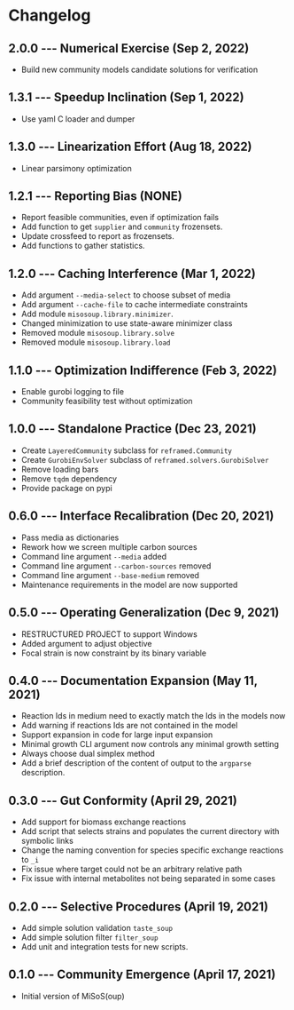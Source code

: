 # Changelog

## 2.0.0 --- Numerical Exercise (Sep 2, 2022)

- Build new community models candidate solutions for verification

## 1.3.1 --- Speedup Inclination (Sep 1, 2022)

- Use yaml C loader and dumper

## 1.3.0 --- Linearization Effort (Aug 18, 2022)

- Linear parsimony optimization

## 1.2.1 --- Reporting Bias (NONE)

- Report feasible communities, even if optimization fails
- Add function to get `supplier` and `community` frozensets.
- Update crossfeed to report as frozensets.
- Add functions to gather statistics.

## 1.2.0 --- Caching Interference (Mar 1, 2022)

- Add argument `--media-select` to choose subset of media
- Add argument `--cache-file` to cache intermediate constraints
- Add module `misosoup.library.minimizer`.
- Changed minimization to use state-aware minimizer class
- Removed module `misosoup.library.solve`
- Removed module `misosoup.library.load`

## 1.1.0 --- Optimization Indifference (Feb 3, 2022)

- Enable gurobi logging to file
- Community feasibility test without optimization

## 1.0.0 --- Standalone Practice (Dec 23, 2021)

- Create `LayeredCommunity` subclass for `reframed.Community`
- Create `GurobiEnvSolver` subclass of `reframed.solvers.GurobiSolver`
- Remove loading bars
- Remove `tqdm` dependency
- Provide package on pypi

## 0.6.0 --- Interface Recalibration (Dec 20, 2021)

- Pass media as dictionaries
- Rework how we screen multiple carbon sources
- Command line argument `--media` added
- Command line argument `--carbon-sources` removed
- Command line argument `--base-medium` removed
- Maintenance requirements in the model are now supported

## 0.5.0 --- Operating Generalization (Dec 9, 2021)

- RESTRUCTURED PROJECT to support Windows
- Added argument to adjust objective
- Focal strain is now constraint by its binary variable

## 0.4.0 --- Documentation Expansion (May 11, 2021)

- Reaction Ids in medium need to exactly match the Ids in the models now
- Add warning if reactions Ids are not contained in the model
- Support expansion in code for large input expansion
- Minimal growth CLI argument now controls any minimal growth setting
- Always choose dual simplex method
- Add a brief description of the content of output to the `argparse` description.

## 0.3.0 --- Gut Conformity (April 29, 2021)

- Add support for biomass exchange reactions
- Add script that selects strains and populates the current directory with symbolic links
- Change the naming convention for species specific exchange reactions to `_i`
- Fix issue where target could not be an arbitrary relative path
- Fix issue with internal metabolites not being separated in some cases

## 0.2.0 --- Selective Procedures (April 19, 2021)

- Add simple solution validation `taste_soup`
- Add simple solution filter `filter_soup`
- Add unit and integration tests for new scripts.

## 0.1.0 --- Community Emergence (April 17, 2021)

- Initial version of MiSoS(oup)
